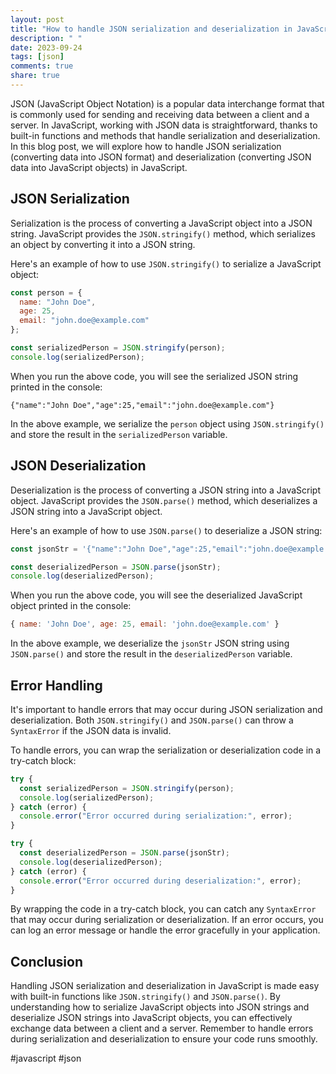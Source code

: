 ```yaml
---
layout: post
title: "How to handle JSON serialization and deserialization in JavaScript."
description: " "
date: 2023-09-24
tags: [json]
comments: true
share: true
---
```


JSON (JavaScript Object Notation) is a popular data interchange format that is commonly used for sending and receiving data between a client and a server. In JavaScript, working with JSON data is straightforward, thanks to built-in functions and methods that handle serialization and deserialization. In this blog post, we will explore how to handle JSON serialization (converting data into JSON format) and deserialization (converting JSON data into JavaScript objects) in JavaScript.

## JSON Serialization

Serialization is the process of converting a JavaScript object into a JSON string. JavaScript provides the `JSON.stringify()` method, which serializes an object by converting it into a JSON string.

Here's an example of how to use `JSON.stringify()` to serialize a JavaScript object:

```javascript
const person = {
  name: "John Doe",
  age: 25,
  email: "john.doe@example.com"
};

const serializedPerson = JSON.stringify(person);
console.log(serializedPerson);
```

When you run the above code, you will see the serialized JSON string printed in the console:

```
{"name":"John Doe","age":25,"email":"john.doe@example.com"}
```

In the above example, we serialize the `person` object using `JSON.stringify()` and store the result in the `serializedPerson` variable.

## JSON Deserialization

Deserialization is the process of converting a JSON string into a JavaScript object. JavaScript provides the `JSON.parse()` method, which deserializes a JSON string into a JavaScript object.

Here's an example of how to use `JSON.parse()` to deserialize a JSON string:

```javascript
const jsonStr = '{"name":"John Doe","age":25,"email":"john.doe@example.com"}';

const deserializedPerson = JSON.parse(jsonStr);
console.log(deserializedPerson);
```

When you run the above code, you will see the deserialized JavaScript object printed in the console:

```javascript
{ name: 'John Doe', age: 25, email: 'john.doe@example.com' }
```

In the above example, we deserialize the `jsonStr` JSON string using `JSON.parse()` and store the result in the `deserializedPerson` variable.

## Error Handling

It's important to handle errors that may occur during JSON serialization and deserialization. Both `JSON.stringify()` and `JSON.parse()` can throw a `SyntaxError` if the JSON data is invalid.

To handle errors, you can wrap the serialization or deserialization code in a try-catch block:

```javascript
try {
  const serializedPerson = JSON.stringify(person);
  console.log(serializedPerson);
} catch (error) {
  console.error("Error occurred during serialization:", error);
}

try {
  const deserializedPerson = JSON.parse(jsonStr);
  console.log(deserializedPerson);
} catch (error) {
  console.error("Error occurred during deserialization:", error);
}
```

By wrapping the code in a try-catch block, you can catch any `SyntaxError` that may occur during serialization or deserialization. If an error occurs, you can log an error message or handle the error gracefully in your application.

## Conclusion

Handling JSON serialization and deserialization in JavaScript is made easy with built-in functions like `JSON.stringify()` and `JSON.parse()`. By understanding how to serialize JavaScript objects into JSON strings and deserialize JSON strings into JavaScript objects, you can effectively exchange data between a client and a server. Remember to handle errors during serialization and deserialization to ensure your code runs smoothly.

#javascript #json
